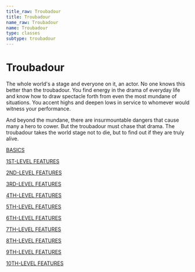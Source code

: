 ```yaml
---
title_raw: Troubadour
title: Troubadour
name_raw: Troubadour
name: Troubadour
type: classes
subtype: troubadour
---
```


# Troubadour

The whole world's a stage and everyone on it, an actor. No one knows this better than the troubadour. You find energy in the drama of everyday life and know how to draw spectacle forth from even the most mundane of situations. You accent highs and deepen lows in service to whomever would witness your performance.

And beyond the mundane, there are insurmountable dangers that cause many a hero to cower. But the troubadour must chase that drama. The troubadour takes the world stage not to die, but to find out if they are truly alive.

[BASICS](./Basics/Basics.md)

[1ST-LEVEL FEATURES](./1st-Level%20Features/1st-Level%20Features.md)

[2ND-LEVEL FEATURES](./2nd-Level%20Features/2nd-Level%20Features.md)

[3RD-LEVEL FEATURES](./3rd-Level%20Features/3rd-Level%20Features.md)

[4TH-LEVEL FEATURES](./4th-Level%20Features/4th-Level%20Features.md)

[5TH-LEVEL FEATURES](./5th-Level%20Features/5th-Level%20Features.md)

[6TH-LEVEL FEATURES](./6th-Level%20Features/6th-Level%20Features.md)

[7TH-LEVEL FEATURES](./7th-Level%20Features/7th-Level%20Features.md)

[8TH-LEVEL FEATURES](./8th-Level%20Features/8th-Level%20Features.md)

[9TH-LEVEL FEATURES](./9th-Level%20Features/9th-Level%20Features.md)

[10TH-LEVEL FEATURES](./10th-Level%20Features/10th-Level%20Features.md)
